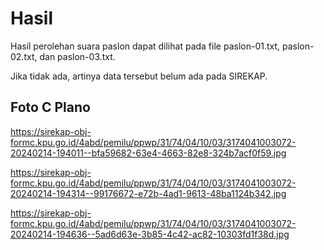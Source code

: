# Hasil

Hasil perolehan suara paslon dapat dilihat pada file paslon-01.txt, paslon-02.txt, dan paslon-03.txt.

Jika tidak ada, artinya data tersebut belum ada pada SIREKAP.

## Foto C Plano

https://sirekap-obj-formc.kpu.go.id/4abd/pemilu/ppwp/31/74/04/10/03/3174041003072-20240214-194011--bfa59682-63e4-4663-82e8-324b7acf0f59.jpg

https://sirekap-obj-formc.kpu.go.id/4abd/pemilu/ppwp/31/74/04/10/03/3174041003072-20240214-194314--99176672-e72b-4ad1-9613-48ba1124b342.jpg

https://sirekap-obj-formc.kpu.go.id/4abd/pemilu/ppwp/31/74/04/10/03/3174041003072-20240214-194636--5ad6d63e-3b85-4c42-ac82-10303fd1f38d.jpg
